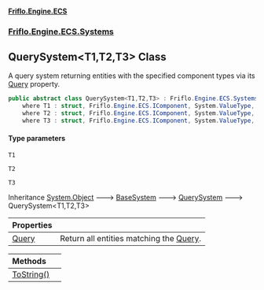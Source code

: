 #### [Friflo.Engine.ECS](index.md 'index')
### [Friflo.Engine.ECS.Systems](Friflo.Engine.ECS.Systems.md 'Friflo.Engine.ECS.Systems')

## QuerySystem<T1,T2,T3> Class

A query system returning entities with the specified component types via its [Query](QuerySystem_T1,T2,T3_.Query.md 'Friflo.Engine.ECS.Systems.QuerySystem<T1,T2,T3>.Query') property.

```csharp
public abstract class QuerySystem<T1,T2,T3> : Friflo.Engine.ECS.Systems.QuerySystem
    where T1 : struct, Friflo.Engine.ECS.IComponent, System.ValueType, System.ValueType
    where T2 : struct, Friflo.Engine.ECS.IComponent, System.ValueType, System.ValueType
    where T3 : struct, Friflo.Engine.ECS.IComponent, System.ValueType, System.ValueType
```
#### Type parameters

<a name='Friflo.Engine.ECS.Systems.QuerySystem_T1,T2,T3_.T1'></a>

`T1`

<a name='Friflo.Engine.ECS.Systems.QuerySystem_T1,T2,T3_.T2'></a>

`T2`

<a name='Friflo.Engine.ECS.Systems.QuerySystem_T1,T2,T3_.T3'></a>

`T3`

Inheritance [System.Object](https://docs.microsoft.com/en-us/dotnet/api/System.Object 'System.Object') &#129106; [BaseSystem](BaseSystem.md 'Friflo.Engine.ECS.Systems.BaseSystem') &#129106; [QuerySystem](QuerySystem.md 'Friflo.Engine.ECS.Systems.QuerySystem') &#129106; QuerySystem<T1,T2,T3>

| Properties | |
| :--- | :--- |
| [Query](QuerySystem_T1,T2,T3_.Query.md 'Friflo.Engine.ECS.Systems.QuerySystem<T1,T2,T3>.Query') | Return all entities matching the [Query](QuerySystem_T1,T2,T3_.Query.md 'Friflo.Engine.ECS.Systems.QuerySystem<T1,T2,T3>.Query'). |

| Methods | |
| :--- | :--- |
| [ToString()](QuerySystem_T1,T2,T3_.ToString().md 'Friflo.Engine.ECS.Systems.QuerySystem<T1,T2,T3>.ToString()') | |
